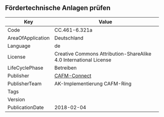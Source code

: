 ## Fördertechnische Anlagen prüfen


Key | Value |
--|--|
Code | CC.461-6.321a |  
AreaOfApplication | Deutschland |  
Language | de |  
License | Creative Commons Attribution-ShareAlike 4.0 International License |  
LifeCyclePhase | Betreiben |  
Publisher | [CAFM-Connect](https://www.cafm-connect.org) |  
PublisherTeam | AK-Implementierung CAFM-Ring |  
Tags |  |  
Version |  |  
PublicationDate | 2018-02-04 |  
